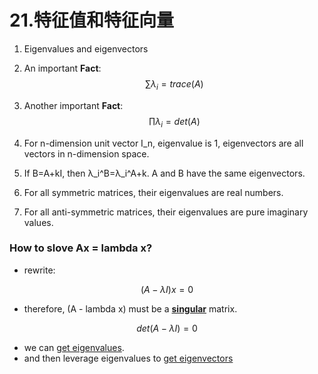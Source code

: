 # 21.特征值和特征向量

1. Eigenvalues and eigenvectors 

2. An important **Fact**:
   $$
   \sum \lambda_i = trace(A)
   $$
   

3.  Another important **Fact**:
   $$
   \prod \lambda_i = det(A)
   $$
   

4. For n-dimension unit vector I_n, eigenvalue is 1, eigenvectors are all vectors in n-dimension space.

5. If B=A+kI, then λ_i^B=λ_i^A+k. A and B have the same eigenvectors.

6. For all symmetric matrices, their eigenvalues are real numbers.

7. For all anti-symmetric matrices, their eigenvalues are pure imaginary values.



### How to slove Ax = lambda x?

- rewrite:

$$
(A-\lambda I)x=0
$$

- therefore, (A - lambda x) must be a <u>**singular**</u> matrix.

$$
det(A-\lambda I)=0
$$

- we can <u>get eigenvalues</u>. 
- and then leverage eigenvalues to <u>get eigenvectors</u>